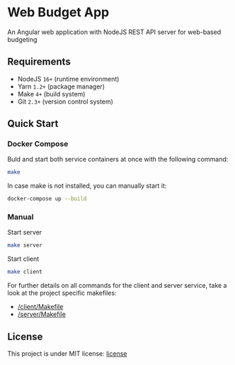 # Web Budget App

An Angular web application with NodeJS REST API server for web-based budgeting

## Requirements

- NodeJS `16+` (runtime environment)
- Yarn `1.2+` (package manager)
- Make `4+` (build system)
- Git `2.3+` (version control system)

## Quick Start

### Docker Compose

Buld and start both service containers at once with the following command:

```bash
make
```

In case make is not installed, you can manually start it:

```bash
docker-compose up --build
```

### Manual

Start server

```bash
make server
```

Start client

```bash
make client
```

For further details on all commands for the client and server service, take a look at the project specific makefiles:

- [/client/Makefile](/client/Makefile)
- [/server/Makefile](/server/Makefile)

## License

This project is under MIT license: [license](/LICENSE)
